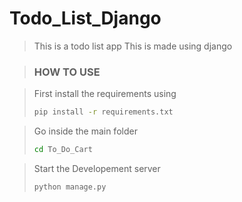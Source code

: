 # Todo_List_Django

> This is a todo list app
> This is made using django

> ### HOW TO USE

> First install the requirements using 
> ```bash
> pip install -r requirements.txt
> ```

> Go inside the main folder
> ```bash
> cd To_Do_Cart
> ```

> Start the Developement server
> ```bash
> python manage.py
> ```
